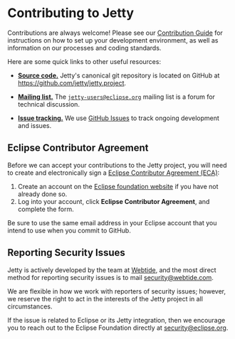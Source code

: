 # Contributing to Jetty

Contributions are always welcome!
Please see our [Contribution Guide](https://eclipse.dev/jetty/documentation/contribution-guide/index.html) for instructions on how to set up your development environment, as well as information on our processes and coding standards.

Here are some quick links to other useful resources:

* [**Source code.**](https://github.com/jetty/jetty.project) Jetty's canonical git repository is located on GitHub at https://github.com/jetty/jetty.project.

* [**Mailing list.**](https://accounts.eclipse.org/mailing-list/jetty-users) The [`jetty-users@eclipse.org`](mailto:jetty-users@eclipse.org) mailing list is a forum for technical discussion.

* [**Issue tracking.**](https://github.com/jetty/jetty.project/issues) We use [GitHub Issues](https://github.com/eclipse/jetty.project/issues) to track ongoing development and issues.


## Eclipse Contributor Agreement

Before we can accept your contributions to the Jetty project, you will need to create and electronically sign a [Eclipse Contributor Agreement (ECA)](http://www.eclipse.org/legal/ecafaq.php):

1. Create an account on the [Eclipse foundation website](https://accounts.eclipse.org/user/login/) if you have not already done so.
2. Log into your account, click **Eclipse Contributor Agreement**, and complete the form.

Be sure to use the same email address in your Eclipse account that you intend to use when you commit to GitHub.


## Reporting Security Issues

Jetty is actively developed by the team at [Webtide](https://webtide.com/), and the most direct method for reporting security issues is to mail [security@webtide.com](mailto:security@webtide.com).

We are flexible in how we work with reporters of security issues; however, we reserve the right to act in the interests of the Jetty project in all circumstances.

If the issue is related to Eclipse or its Jetty integration, then we encourage you to reach out to the Eclipse Foundation directly at [security@eclipse.org](mailto:security@eclipse.org).
